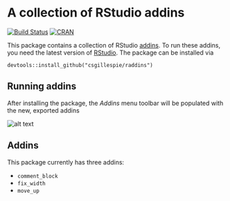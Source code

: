 # A collection of RStudio addins
[![Build Status](https://travis-ci.org/csgillespie/raddins.png?branch=master)](https://travis-ci.org/csgillespie/raddins) 
[![CRAN](http://www.r-pkg.org/badges/version/raddins)](http://cran.rstudio.com/package=raddins)


This package contains a collection of RStudio
[addins](https://rstudio.github.io/rstudioaddins/). To run these addins, you need the
latest version of [RStudio](https://www.rstudio.com/). The package can be installed via
```
devtools::install_github("csgillespie/raddins")
```

## Running addins

After installing the package, the _Addins_ menu toolbar will be populated with the 
new, exported addins

![alt text](https://raw.github.com/csgillespie/raddins/master/images/screenshot.png)


## Addins

This package currently has three addins:

  * `comment_block`
  * `fix_width`
  * `move_up`
